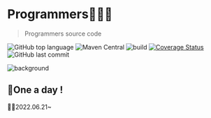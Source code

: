 # Programmers🏃🏻‍♀️
>Programmers source code  

![GitHub top language](https://img.shields.io/github/languages/top/hongbeomi/Programmers.svg?color=darkgreen&logo=java)  ![Maven Central](https://img.shields.io/maven-central/v/org.apache.maven.plugins/maven-compiler-plugin.svg?color=009900) ![build](https://travis-ci.org/hongbeomi/Programmers.svg?branch=master) [![Coverage Status](https://coveralls.io/repos/github/hongbeomi/Programmers/badge.svg?branch=master)](https://coveralls.io/github/hongbeomi/Programmers?branch=master) ![GitHub last commit](https://img.shields.io/github/last-commit/hongbeomi/Programmers.svg?color=cc33ff) 

![background](./background.png)

<h2>📘One a day !</h2>  
💪🏻2022.06.21~
